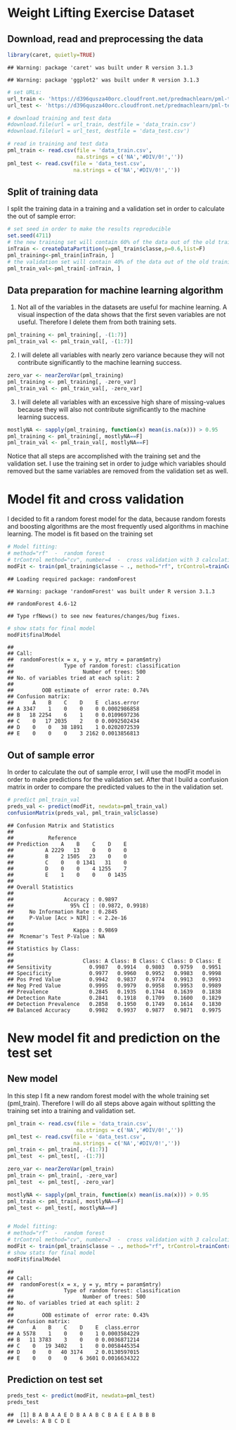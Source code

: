 # Weight Lifting Exercise Dataset

## Download, read and preprocessing the data

```r
library(caret, quietly=TRUE)
```

```
## Warning: package 'caret' was built under R version 3.1.3
```

```
## Warning: package 'ggplot2' was built under R version 3.1.3
```

```r
# set URLs:
url_train <- 'https://d396qusza40orc.cloudfront.net/predmachlearn/pml-training.csv'
url_test <- 'https://d396qusza40orc.cloudfront.net/predmachlearn/pml-testing.csv'

# download training and test data 
#download.file(url = url_train, destfile = 'data_train.csv')
#download.file(url = url_test, destfile = 'data_test.csv')

# read in training and test data
pml_train <- read.csv(file = 'data_train.csv',
                      na.strings = c('NA','#DIV/0!',''))
pml_test <- read.csv(file = 'data_test.csv',
                     na.strings = c('NA','#DIV/0!',''))
```

## Split of training data
I split the training data in a training and a validation set in order to calculate the out of sample error: 

```r
# set seed in order to make the results reproducible
set.seed(4711)
# the new training set will contain 60% of the data out of the old training set 
inTrain <- createDataPartition(y=pml_train$classe,p=0.6,list=F)
pml_training<-pml_train[inTrain, ]
# the validation set will contain 40% of the data out of the old training set 
pml_train_val<-pml_train[-inTrain, ]
```

## Data preparation for machine learning algorithm
1. Not all of the variables in the datasets are useful for machine learning. A visual inspection of the data shows that the first seven variables are not useful. Therefore I delete them from both training sets.  

```r
pml_training <- pml_training[, -(1:7)]
pml_train_val <- pml_train_val[, -(1:7)]
```
2. I will delete all variables with nearly zero variance because they will not contribute significantly to the machine learning success.    

```r
zero_var <- nearZeroVar(pml_training)
pml_training <- pml_training[, -zero_var]
pml_train_val <- pml_train_val[, -zero_var]
```
3. I will delete all variables with an excessive high share of missing-values because they will also not contribute significantly to the machine learning success.  

```r
mostlyNA <- sapply(pml_training, function(x) mean(is.na(x))) > 0.95
pml_training <- pml_training[, mostlyNA==F]
pml_train_val <- pml_train_val[, mostlyNA==F]
```
Notice that all steps are accomplished with the training set and the validation set. I use the training set in order to judge which variables should removed but the same variables are removed from the validation set as well.    

# Model fit and cross validation  
I decided to fit a random forest model for the data, because random forests and boosting algorithms are the most frequently used algorithms in machine learning. The model is fit based on the training set

```r
# Model fitting:
# method="rf"  -  random forest
# trControl method="cv", number=4  -  cross validation with 3 calculations
modFit <- train(pml_training$classe ~ ., method="rf", trControl=trainControl(method = "cv", number = 3), data=pml_training)
```

```
## Loading required package: randomForest
```

```
## Warning: package 'randomForest' was built under R version 3.1.3
```

```
## randomForest 4.6-12
```

```
## Type rfNews() to see new features/changes/bug fixes.
```

```r
# show stats for final model
modFit$finalModel
```

```
## 
## Call:
##  randomForest(x = x, y = y, mtry = param$mtry) 
##                Type of random forest: classification
##                      Number of trees: 500
## No. of variables tried at each split: 2
## 
##         OOB estimate of  error rate: 0.74%
## Confusion matrix:
##      A    B    C    D    E  class.error
## A 3347    1    0    0    0 0.0002986858
## B   18 2254    6    1    0 0.0109697236
## C    0   17 2035    2    0 0.0092502434
## D    0    0   38 1891    1 0.0202072539
## E    0    0    0    3 2162 0.0013856813
```
## Out of sample error  
In order to calculate the out of sample error, I will use the modFit model in order to make predictions for the validation set.
After that I build a confusion matrix in order to compare the predicted values to the in the validation set. 

```r
# predict pml_train_val
preds_val <- predict(modFit, newdata=pml_train_val)
confusionMatrix(preds_val, pml_train_val$classe)
```

```
## Confusion Matrix and Statistics
## 
##           Reference
## Prediction    A    B    C    D    E
##          A 2229   13    0    0    0
##          B    2 1505   23    0    0
##          C    0    0 1341   31    0
##          D    0    0    4 1255    7
##          E    1    0    0    0 1435
## 
## Overall Statistics
##                                           
##                Accuracy : 0.9897          
##                  95% CI : (0.9872, 0.9918)
##     No Information Rate : 0.2845          
##     P-Value [Acc > NIR] : < 2.2e-16       
##                                           
##                   Kappa : 0.9869          
##  Mcnemar's Test P-Value : NA              
## 
## Statistics by Class:
## 
##                      Class: A Class: B Class: C Class: D Class: E
## Sensitivity            0.9987   0.9914   0.9803   0.9759   0.9951
## Specificity            0.9977   0.9960   0.9952   0.9983   0.9998
## Pos Pred Value         0.9942   0.9837   0.9774   0.9913   0.9993
## Neg Pred Value         0.9995   0.9979   0.9958   0.9953   0.9989
## Prevalence             0.2845   0.1935   0.1744   0.1639   0.1838
## Detection Rate         0.2841   0.1918   0.1709   0.1600   0.1829
## Detection Prevalence   0.2858   0.1950   0.1749   0.1614   0.1830
## Balanced Accuracy      0.9982   0.9937   0.9877   0.9871   0.9975
```
# New model fit and prediction on the test set
## New model
In this step I fit a new random forest model with the whole training set (pml_train). Therefore I will do all steps above again without splitting the training set into a training and validation set.

```r
pml_train <- read.csv(file = 'data_train.csv',
                      na.strings = c('NA','#DIV/0!',''))
pml_test <- read.csv(file = 'data_test.csv',
                     na.strings = c('NA','#DIV/0!',''))
pml_train <- pml_train[, -(1:7)]
pml_test  <- pml_test[, -(1:7)]

zero_var <- nearZeroVar(pml_train)
pml_train <- pml_train[, -zero_var]
pml_test  <- pml_test[, -zero_var]

mostlyNA <- sapply(pml_train, function(x) mean(is.na(x))) > 0.95
pml_train <- pml_train[, mostlyNA==F]
pml_test <- pml_test[, mostlyNA==F]


# Model fitting:
# method="rf"  -  random forest
# trControl method="cv", number=3  -  cross validation with 3 calculations
modFit <- train(pml_train$classe ~ ., method="rf", trControl=trainControl(method = "cv", number = 3), data=pml_train)
# show stats for final model
modFit$finalModel
```

```
## 
## Call:
##  randomForest(x = x, y = y, mtry = param$mtry) 
##                Type of random forest: classification
##                      Number of trees: 500
## No. of variables tried at each split: 2
## 
##         OOB estimate of  error rate: 0.43%
## Confusion matrix:
##      A    B    C    D    E  class.error
## A 5578    1    0    0    1 0.0003584229
## B   11 3783    3    0    0 0.0036871214
## C    0   19 3402    1    0 0.0058445354
## D    0    0   40 3174    2 0.0130597015
## E    0    0    0    6 3601 0.0016634322
```
## Prediction on test set

```r
preds_test <- predict(modFit, newdata=pml_test)
preds_test
```

```
##  [1] B A B A A E D B A A B C B A E E A B B B
## Levels: A B C D E
```

